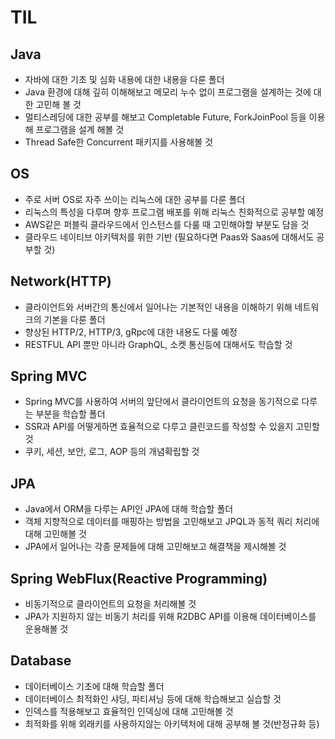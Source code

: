 # TIL

## Java
  - 자바에 대한 기초 및 심화 내용에 대한 내용을 다룬 폴더
  - Java 환경에 대해 깊히 이해해보고 메모리 누수 없이 프로그램을 설계하는 것에 대한 고민해 볼 것
  - 멀티스레딩에 대한 공부를 해보고 Completable Future, ForkJoinPool 등을 이용해 프로그램을 설계 해볼 것
  - Thread Safe한 Concurrent 패키지를 사용해볼 것
  
## OS
  - 주로 서버 OS로 자주 쓰이는 리눅스에 대한 공부를 다룬 폴더
  - 리눅스의 특성을 다루며 향후 프로그램 배포를 위해 리눅스 친화적으로 공부할 예정
  - AWS같은 퍼블릭 클라우드에서 인스턴스를 다룰 때 고민해야할 부분도 담을 것
  - 클라우드 네이티브 아키텍처를 위한 기반 (필요하다면 Paas와 Saas에 대해서도 공부할 것)
  
## Network(HTTP)
  - 클라이언트와 서버간의 통신에서 일어나는 기본적인 내용을 이해하기 위해
  네트워크의 기본을 다룬 폴더
  - 향상된 HTTP/2, HTTP/3, gRpc에 대한 내용도 다룰 예정
  - RESTFUL API 뿐만 아니라 GraphQL, 소켓 통신등에 대해서도 학습할 것
  
## Spring MVC
  - Spring MVC를 사용하여 서버의 앞단에서 클라이언트의 요청을
  동기적으로 다루는 부분을 학습할 폴더
  - SSR과 API를 어떻게하면 효율적으로 다루고 클린코드를 작성할 수 있을지 고민할 것
  - 쿠키, 세션, 보안, 로그, AOP 등의 개념확립할 것
  
## JPA
  - Java에서 ORM을 다루는 API인 JPA에 대해 학습할 폴더
  - 객체 지향적으로 데이터를 매핑하는 방법을 고민해보고 JPQL과 동적 쿼리 처리에
  대해 고민해볼 것
  - JPA에서 일어나는 각종 문제들에 대해 고민해보고 해결책을 제시해볼 것

## Spring WebFlux(Reactive Programming)
  - 비동기적으로 클라이언트의 요청을 처리해볼 것
  - JPA가 지원하지 않는 비동기 처리를 위해 R2DBC API를 이용해 데이터베이스를 운용해볼 것

## Database
  - 데이터베이스 기초에 대해 학습할 폴더
  - 데이터베이스 최적화인 샤딩, 파티셔닝 등에 대해 학습해보고 실습할 것
  - 인덱스를 적용해보고 효율적인 인덱싱에 대해 고민해볼 것
  - 최적화를 위해 외래키를 사용하지않는 아키텍처에 대해 공부해 볼 것(반정규화 등)
